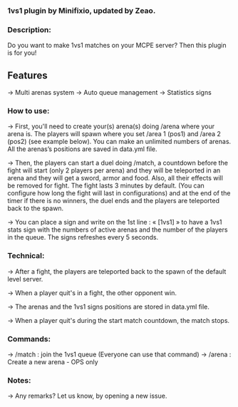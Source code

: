 ### 1vs1 plugin by Minifixio, updated by Zeao.

### Description:
Do you want to make 1vs1 matches on your MCPE server? Then this plugin is for you!

## Features
-> Multi arenas system
-> Auto queue management
-> Statistics signs


### How to use:
-> First, you'll need to create your(s) arena(s) doing /arena where your arena is. The players will spawn where you set /area 1 (pos1) and /area 2 (pos2) (see example below). You can make an unlimited numbers of arenas. All the arenas’s positions are saved in data.yml file.

-> Then, the players can start a duel doing /match, a countdown before the fight will start (only 2 players per arena) and they will be teleported in an arena and they will get a sword, armor and food. Also, all their effects will be removed for fight. The fight lasts 3 minutes by default. (You can configure how long the fight will last in configurations) and at the end of the timer if there is no winners, the duel ends and the players are teleported back to the spawn.

-> You can place a sign and write on the 1st line : « [1vs1] » to have a 1vs1 stats sign with the numbers of active arenas and the number of the players in the queue. The signs refreshes every 5 seconds.

### Technical:
-> After a fight, the players are teleported back to the spawn of the default level server.

-> When a player quit's in a fight, the other opponent win.

-> The arenas and the 1vs1 signs positions are stored in data.yml file.

-> When a player quit's during the start match countdown, the match stops.


### Commands:
-> /match : join the 1vs1 queue (Everyone can use that command)
-> /arena : Create a new arena - OPS only


### Notes:

-> Any remarks? Let us know, by opening a new issue.

